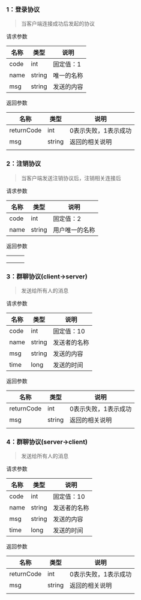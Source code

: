 ### 1：登录协议

> 当客户端连接成功后发起的协议



请求参数

| 名称 | 类型   | 说明       |
| ---- | ------ | ---------- |
| code | int    | 固定值：1  |
| name | string | 唯一的名称 |
| msg  | string | 发送的内容 |



返回参数

| 名称       | 类型   | 说明                 |
| ---------- | ------ | -------------------- |
| returnCode | int    | 0表示失败，1表示成功 |
| msg        | string | 返回的相关说明       |
|            |        |                      |





### 2：注销协议

> 当客户端发送注销协议后，注销相关连接后

请求参数

| 名称 | 类型   | 说明           |
| ---- | ------ | -------------- |
| code | int    | 固定值：2      |
| name | string | 用户唯一的名称 |



返回参数

|      |      |      |
| ---- | ---- | ---- |
|      |      |      |
|      |      |      |
|      |      |      |



### 3：群聊协议(client->server)

> 发送给所有人的消息

请求参数

| 名称 | 类型   | 说明         |
| ---- | ------ | ------------ |
| code | int    | 固定值：10   |
| name | string | 发送者的名称 |
| msg  | string | 发送的内容   |
| time | long   | 发送的时间   |



返回参数

| 名称       | 类型   | 说明                 |
| ---------- | ------ | -------------------- |
| returnCode | int    | 0表示失败，1表示成功 |
| msg        | string | 返回的相关说明       |
|            |        |                      |



### 4：群聊协议(server->client)

> 发送给所有人的消息

请求参数

| 名称 | 类型   | 说明         |
| ---- | ------ | ------------ |
| code | int    | 固定值：10   |
| name | string | 发送者的名称 |
| msg  | string | 发送的内容   |
| time | long   | 发送的时间   |



返回参数

| 名称       | 类型   | 说明                 |
| ---------- | ------ | -------------------- |
| returnCode | int    | 0表示失败，1表示成功 |
| msg        | string | 返回的相关说明       |
|            |        |                      |


